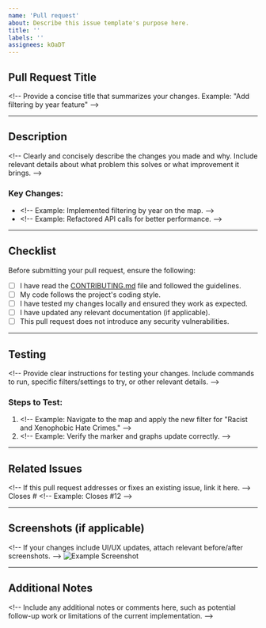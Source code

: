 ```yaml
---
name: 'Pull request'
about: Describe this issue template's purpose here.
title: ''
labels: ''
assignees: kOaDT
---
```


## Pull Request Title

<\!-- Provide a concise title that summarizes your changes. Example: "Add filtering by year feature" -->

---

## Description

<\!-- Clearly and concisely describe the changes you made and why. Include relevant details about what problem this solves or what improvement it brings. -->

### Key Changes:

- <\!-- Example: Implemented filtering by year on the map. -->
- <\!-- Example: Refactored API calls for better performance. -->

---

## Checklist

Before submitting your pull request, ensure the following:

- [ ] I have read the [CONTRIBUTING.md](CONTRIBUTING.md) file and followed the guidelines.
- [ ] My code follows the project's coding style.
- [ ] I have tested my changes locally and ensured they work as expected.
- [ ] I have updated any relevant documentation (if applicable).
- [ ] This pull request does not introduce any security vulnerabilities.

---

## Testing

<\!-- Provide clear instructions for testing your changes. Include commands to run, specific filters/settings to try, or other relevant details. -->

### Steps to Test:

1. <\!-- Example: Navigate to the map and apply the new filter for "Racist and Xenophobic Hate Crimes." -->
2. <\!-- Example: Verify the marker and graphs update correctly. -->

---

## Related Issues

<\!-- If this pull request addresses or fixes an existing issue, link it here. -->
Closes #<issue-number> <\!-- Example: Closes #12 -->

---

## Screenshots (if applicable)

<\!-- If your changes include UI/UX updates, attach relevant before/after screenshots. -->
![Example Screenshot](link-to-image)

---

## Additional Notes

<\!-- Include any additional notes or comments here, such as potential follow-up work or limitations of the current implementation. -->
